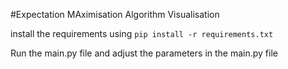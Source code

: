 #Expectation MAximisation Algorithm Visualisation

install the requirements using 
`pip install -r requirements.txt`

Run the main.py file and adjust the parameters in the main.py file


